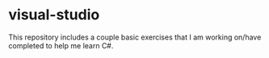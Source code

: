 # visual-studio

This repository includes a couple basic exercises that I am working on/have completed to help me learn C#.
